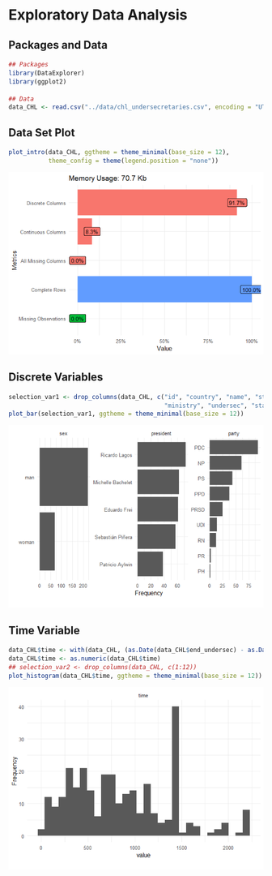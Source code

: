 Exploratory Data Analysis
================

## Packages and Data

``` r
## Packages
library(DataExplorer)
library(ggplot2)

## Data
data_CHL <- read.csv("../data/chl_undersecretaries.csv", encoding = "UTF-8")
```

## Data Set Plot

``` r
plot_intro(data_CHL, ggtheme = theme_minimal(base_size = 12),
           theme_config = theme(legend.position = "none")) 
```

![](eda_undersecretaries_files/figure-gfm/plot1-1.png)<!-- -->

## Discrete Variables

``` r
selection_var1 <- drop_columns(data_CHL, c("id", "country", "name", "start_president", "end_president",
                                           "ministry", "undersec", "start_undersec", "end_undersec"))
plot_bar(selection_var1, ggtheme = theme_minimal(base_size = 12))
```

![](eda_undersecretaries_files/figure-gfm/plot2-1.png)<!-- -->

## Time Variable

``` r
data_CHL$time <- with(data_CHL, (as.Date(data_CHL$end_undersec) - as.Date(data_CHL$start_undersec)))
data_CHL$time <- as.numeric(data_CHL$time)
## selection_var2 <- drop_columns(data_CHL, c(1:12))
plot_histogram(data_CHL$time, ggtheme = theme_minimal(base_size = 12))
```

![](eda_undersecretaries_files/figure-gfm/plot3-1.png)<!-- -->
